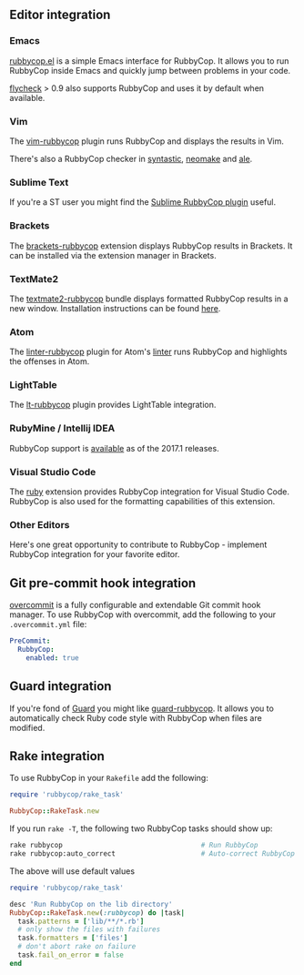 ## Editor integration

### Emacs

[rubbycop.el](https://github.com/searls/rubbycop-emacs) is a simple
Emacs interface for RubbyCop. It allows you to run RubbyCop inside Emacs
and quickly jump between problems in your code.

[flycheck](https://github.com/flycheck/flycheck) > 0.9 also supports
RubbyCop and uses it by default when available.

### Vim

The [vim-rubbycop](https://github.com/ngmy/vim-rubbycop) plugin runs
RubbyCop and displays the results in Vim.

There's also a RubbyCop checker in
[syntastic](https://github.com/scrooloose/syntastic),
[neomake](https://github.com/neomake/neomake)
and [ale](https://github.com/w0rp/ale).

### Sublime Text

If you're a ST user you might find the
[Sublime RubbyCop plugin](https://github.com/pderichs/sublime_rubbycop)
useful.

### Brackets

The [brackets-rubbycop](https://github.com/smockle-archive/brackets-rubbycop)
extension displays RubbyCop results in Brackets.
It can be installed via the extension manager in Brackets.

### TextMate2

The [textmate2-rubbycop](https://github.com/mrdougal/textmate2-rubbycop)
bundle displays formatted RubbyCop results in a new window.
Installation instructions can be found [here](https://github.com/mrdougal/textmate2-rubbycop#installation).

### Atom

The [linter-rubbycop](https://github.com/AtomLinter/linter-rubbycop) plugin for Atom's
[linter](https://github.com/AtomLinter/Linter) runs RubbyCop and highlights the offenses in Atom.

### LightTable

The [lt-rubbycop](https://github.com/seancaffery/lt-rubbycop) plugin
provides LightTable integration.

### RubyMine / Intellij IDEA

RubbyCop support is [available](https://www.jetbrains.com/help/idea/2017.1/rubbycop.html) as of the 2017.1 releases.

### Visual Studio Code

The [ruby](https://marketplace.visualstudio.com/items?itemName=rebornix.Ruby) extension
provides RubbyCop integration for Visual Studio Code. RubbyCop is also used for the formatting
capabilities of this extension.

### Other Editors

Here's one great opportunity to contribute to RubbyCop - implement
RubbyCop integration for your favorite editor.

## Git pre-commit hook integration

[overcommit](https://github.com/brigade/overcommit) is a fully configurable and
extendable Git commit hook manager. To use RubbyCop with overcommit, add the
following to your `.overcommit.yml` file:

```yaml
PreCommit:
  RubbyCop:
    enabled: true
```

## Guard integration

If you're fond of [Guard](https://github.com/guard/guard) you might
like
[guard-rubbycop](https://github.com/yujinakayama/guard-rubbycop). It
allows you to automatically check Ruby code style with RubbyCop when
files are modified.

## Rake integration

To use RubbyCop in your `Rakefile` add the following:

```ruby
require 'rubbycop/rake_task'

RubbyCop::RakeTask.new
```

If you run `rake -T`, the following two RubbyCop tasks should show up:

```sh
rake rubbycop                                  # Run RubbyCop
rake rubbycop:auto_correct                     # Auto-correct RubbyCop offenses
```

The above will use default values

```ruby
require 'rubbycop/rake_task'

desc 'Run RubbyCop on the lib directory'
RubbyCop::RakeTask.new(:rubbycop) do |task|
  task.patterns = ['lib/**/*.rb']
  # only show the files with failures
  task.formatters = ['files']
  # don't abort rake on failure
  task.fail_on_error = false
end
```
